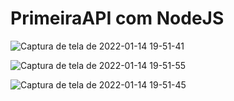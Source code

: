 # PrimeiraAPI com NodeJS
![Captura de tela de 2022-01-14 19-51-41](https://user-images.githubusercontent.com/80271634/150450595-7de92a63-765c-409f-96d4-a6af278c8a45.png)

![Captura de tela de 2022-01-14 19-51-55](https://user-images.githubusercontent.com/80271634/150450537-e2f957ad-d790-454e-b9c4-957d529a7a4f.png)

![Captura de tela de 2022-01-14 19-51-45](https://user-images.githubusercontent.com/80271634/150450545-41021d6c-5446-4afb-aa63-b09b1256ec6a.png)


